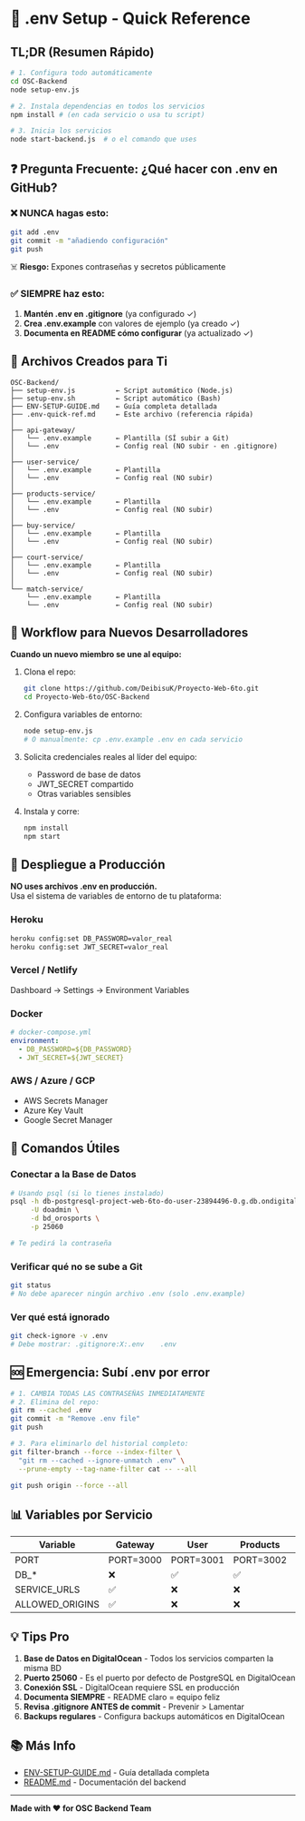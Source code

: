 # 🔐 .env Setup - Quick Reference

## TL;DR (Resumen Rápido)

```bash
# 1. Configura todo automáticamente
cd OSC-Backend
node setup-env.js

# 2. Instala dependencias en todos los servicios
npm install # (en cada servicio o usa tu script)

# 3. Inicia los servicios
node start-backend.js  # o el comando que uses
```

## ❓ Pregunta Frecuente: ¿Qué hacer con .env en GitHub?

### ❌ NUNCA hagas esto:
```bash
git add .env
git commit -m "añadiendo configuración"
git push
```
☠️ **Riesgo:** Expones contraseñas y secretos públicamente

### ✅ SIEMPRE haz esto:

1. **Mantén .env en .gitignore** (ya configurado ✓)
2. **Crea .env.example** con valores de ejemplo (ya creado ✓)
3. **Documenta en README cómo configurar** (ya actualizado ✓)

## 📁 Archivos Creados para Ti

```
OSC-Backend/
├── setup-env.js          ← Script automático (Node.js)
├── setup-env.sh          ← Script automático (Bash)
├── ENV-SETUP-GUIDE.md    ← Guía completa detallada
├── .env-quick-ref.md     ← Este archivo (referencia rápida)
│
├── api-gateway/
│   └── .env.example      ← Plantilla (SÍ subir a Git)
│   └── .env              ← Config real (NO subir - en .gitignore)
│
├── user-service/
│   └── .env.example      ← Plantilla
│   └── .env              ← Config real (NO subir)
│
├── products-service/
│   └── .env.example      ← Plantilla
│   └── .env              ← Config real (NO subir)
│
├── buy-service/
│   └── .env.example      ← Plantilla
│   └── .env              ← Config real (NO subir)
│
├── court-service/
│   └── .env.example      ← Plantilla
│   └── .env              ← Config real (NO subir)
│
└── match-service/
    └── .env.example      ← Plantilla
    └── .env              ← Config real (NO subir)
```

## 🎯 Workflow para Nuevos Desarrolladores

**Cuando un nuevo miembro se une al equipo:**

1. Clona el repo:
   ```bash
   git clone https://github.com/DeibisuK/Proyecto-Web-6to.git
   cd Proyecto-Web-6to/OSC-Backend
   ```

2. Configura variables de entorno:
   ```bash
   node setup-env.js
   # O manualmente: cp .env.example .env en cada servicio
   ```

3. Solicita credenciales reales al líder del equipo:
   - Password de base de datos
   - JWT_SECRET compartido
   - Otras variables sensibles

4. Instala y corre:
   ```bash
   npm install
   npm start
   ```

## 🚀 Despliegue a Producción

**NO uses archivos .env en producción.**  
Usa el sistema de variables de entorno de tu plataforma:

### Heroku
```bash
heroku config:set DB_PASSWORD=valor_real
heroku config:set JWT_SECRET=valor_real
```

### Vercel / Netlify
Dashboard → Settings → Environment Variables

### Docker
```yaml
# docker-compose.yml
environment:
  - DB_PASSWORD=${DB_PASSWORD}
  - JWT_SECRET=${JWT_SECRET}
```

### AWS / Azure / GCP
- AWS Secrets Manager
- Azure Key Vault  
- Google Secret Manager

## 🔧 Comandos Útiles

### Conectar a la Base de Datos
```bash
# Usando psql (si lo tienes instalado)
psql -h db-postgresql-project-web-6to-do-user-23894496-0.g.db.ondigitalocean.com \
     -U doadmin \
     -d bd_orosports \
     -p 25060

# Te pedirá la contraseña
```

### Verificar qué no se sube a Git
```bash
git status
# No debe aparecer ningún archivo .env (solo .env.example)
```

### Ver qué está ignorado
```bash
git check-ignore -v .env
# Debe mostrar: .gitignore:X:.env    .env
```

## 🆘 Emergencia: Subí .env por error

```bash
# 1. CAMBIA TODAS LAS CONTRASEÑAS INMEDIATAMENTE
# 2. Elimina del repo:
git rm --cached .env
git commit -m "Remove .env file"
git push

# 3. Para eliminarlo del historial completo:
git filter-branch --force --index-filter \
  "git rm --cached --ignore-unmatch .env" \
  --prune-empty --tag-name-filter cat -- --all

git push origin --force --all
```

## 📊 Variables por Servicio

| Variable | Gateway | User | Products | Buy | Court | Match |
|----------|---------|------|----------|-----|-------|-------|
| PORT | PORT=3000 | PORT=3001 | PORT=3002 | PORT=3003 | PORT=3004 | PORT=3005 |
| DB_* | ❌ | ✅ | ✅ | ✅ | ✅ | ✅ |
| SERVICE_URLS | ✅ | ❌ | ❌ | ❌ | ❌ | ❌ |
| ALLOWED_ORIGINS | ✅ | ❌ | ❌ | ❌ | ❌ | ❌ |

## 💡 Tips Pro

1. **Base de Datos en DigitalOcean** - Todos los servicios comparten la misma BD
2. **Puerto 25060** - Es el puerto por defecto de PostgreSQL en DigitalOcean
3. **Conexión SSL** - DigitalOcean requiere SSL en producción
4. **Documenta SIEMPRE** - README claro = equipo feliz
5. **Revisa .gitignore ANTES de commit** - Prevenir > Lamentar
6. **Backups regulares** - Configura backups automáticos en DigitalOcean

## 📚 Más Info

- [ENV-SETUP-GUIDE.md](./ENV-SETUP-GUIDE.md) - Guía detallada completa
- [README.md](./README.md) - Documentación del backend

---

**Made with ❤️ for OSC Backend Team**

